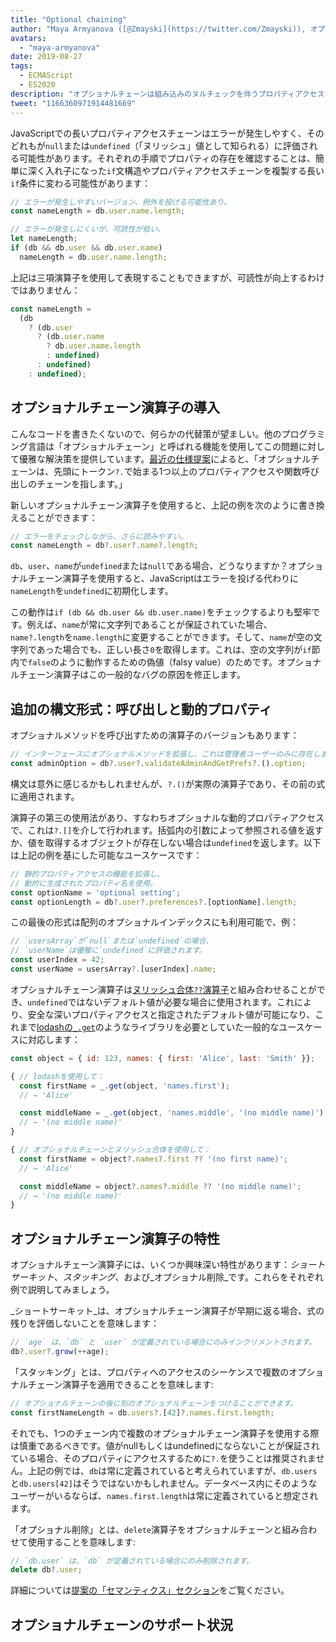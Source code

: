 ```yaml
---
title: "Optional chaining"
author: "Maya Armyanova ([@Zmayski](https://twitter.com/Zmayski)), オプショナルチェーンの突破者"
avatars: 
  - "maya-armyanova"
date: 2019-08-27
tags: 
  - ECMAScript
  - ES2020
description: "オプショナルチェーンは組み込みのヌルチェックを伴うプロパティアクセスを読みやすく簡潔に記述することを可能にします。"
tweet: "1166360971914481669"
---
```

JavaScriptでの長いプロパティアクセスチェーンはエラーが発生しやすく、そのどれもが`null`または`undefined`（「ヌリッシュ」値として知られる）に評価される可能性があります。それぞれの手順でプロパティの存在を確認することは、簡単に深く入れ子になった`if`文構造やプロパティアクセスチェーンを複製する長い`if`条件に変わる可能性があります：

<!--truncate-->
```js
// エラーが発生しやすいバージョン、例外を投げる可能性あり。
const nameLength = db.user.name.length;

// エラーが発生しにくいが、可読性が低い。
let nameLength;
if (db && db.user && db.user.name)
  nameLength = db.user.name.length;
```

上記は三項演算子を使用して表現することもできますが、可読性が向上するわけではありません：

```js
const nameLength =
  (db
    ? (db.user
      ? (db.user.name
        ? db.user.name.length
        : undefined)
      : undefined)
    : undefined);
```

## オプショナルチェーン演算子の導入

こんなコードを書きたくないので、何らかの代替策が望ましい。他のプログラミング言語は「オプショナルチェーン」と呼ばれる機能を使用してこの問題に対して優雅な解決策を提供しています。[最近の仕様提案](https://github.com/tc39/proposal-optional-chaining)によると、「オプショナルチェーンは、先頭にトークン`?.`で始まる1つ以上のプロパティアクセスや関数呼び出しのチェーンを指します。」

新しいオプショナルチェーン演算子を使用すると、上記の例を次のように書き換えることができます：

```js
// エラーをチェックしながら、さらに読みやすい。
const nameLength = db?.user?.name?.length;
```

`db`、`user`、`name`が`undefined`または`null`である場合、どうなりますか？オプショナルチェーン演算子を使用すると、JavaScriptはエラーを投げる代わりに`nameLength`を`undefined`に初期化します。

この動作は`if (db && db.user && db.user.name)`をチェックするよりも堅牢です。例えば、`name`が常に文字列であることが保証されていた場合、`name?.length`を`name.length`に変更することができます。そして、`name`が空の文字列であった場合でも、正しい長さ`0`を取得します。これは、空の文字列が`if`節内で`false`のように動作するための偽値（falsy value）のためです。オプショナルチェーン演算子はこの一般的なバグの原因を修正します。

## 追加の構文形式：呼び出しと動的プロパティ

オプショナルメソッドを呼び出すための演算子のバージョンもあります：

```js
// インターフェースにオプショナルメソッドを拡張し、これは管理者ユーザーのみに存在します。
const adminOption = db?.user?.validateAdminAndGetPrefs?.().option;
```

構文は意外に感じるかもしれませんが、`?.()`が実際の演算子であり、その前の式に適用されます。

演算子の第三の使用法があり、すなわちオプショナルな動的プロパティアクセスで、これは`?.[]`を介して行われます。括弧内の引数によって参照される値を返すか、値を取得するオブジェクトが存在しない場合は`undefined`を返します。以下は上記の例を基にした可能なユースケースです：

```js
// 静的プロパティアクセスの機能を拡張し、
// 動的に生成されたプロパティ名を使用。
const optionName = 'optional setting';
const optionLength = db?.user?.preferences?.[optionName].length;
```

この最後の形式は配列のオプショナルインデックスにも利用可能で、例：

```js
// `usersArray`が`null`または`undefined`の場合、
// `userName`は優雅に`undefined`に評価されます。
const userIndex = 42;
const userName = usersArray?.[userIndex].name;
```

オプショナルチェーン演算子は[ヌリッシュ合体`??`演算子](/features/nullish-coalescing)と組み合わせることができ、`undefined`ではないデフォルト値が必要な場合に使用されます。これにより、安全な深いプロパティアクセスと指定されたデフォルト値が可能になり、これまで[lodashの`_.get`](https://lodash.dev/docs/4.17.15#get)のようなライブラリを必要としていた一般的なユースケースに対応します：

```js
const object = { id: 123, names: { first: 'Alice', last: 'Smith' }};

{ // lodashを使用して：
  const firstName = _.get(object, 'names.first');
  // → 'Alice'

  const middleName = _.get(object, 'names.middle', '(no middle name)');
  // → '(no middle name)'
}

{ // オプショナルチェーンとヌリッシュ合体を使用して：
  const firstName = object?.names?.first ?? '(no first name)';
  // → 'Alice'

  const middleName = object?.names?.middle ?? '(no middle name)';
  // → '(no middle name)'
}
```

## オプショナルチェーン演算子の特性

オプショナルチェーン演算子には、いくつか興味深い特性があります：_ショートサーキット_、_スタッキング_、および_オプショナル削除_です。これらをそれぞれ例で説明してみましょう。

_ショートサーキット_は、オプショナルチェーン演算子が早期に返る場合、式の残りを評価しないことを意味します：

```js
// `age` は、`db` と `user` が定義されている場合にのみインクリメントされます。
db?.user?.grow(++age);
```

「スタッキング」とは、プロパティへのアクセスのシーケンスで複数のオプショナルチェーン演算子を適用できることを意味します:

```js
// オプショナルチェーンの後に別のオプショナルチェーンをつけることができます。
const firstNameLength = db.users?.[42]?.names.first.length;
```

それでも、1つのチェーン内で複数のオプショナルチェーン演算子を使用する際は慎重であるべきです。値がnullもしくはundefinedにならないことが保証されている場合、そのプロパティにアクセスするために`?.`を使うことは推奨されません。上記の例では、`db`は常に定義されていると考えられていますが、`db.users`と`db.users[42]`はそうではないかもしれません。データベース内にそのようなユーザーがいるならば、`names.first.length`は常に定義されていると想定されます。

「オプショナル削除」とは、`delete`演算子をオプショナルチェーンと組み合わせて使用することを意味します:

```js
// `db.user` は、`db` が定義されている場合にのみ削除されます。
delete db?.user;
```

詳細については[提案の「セマンティクス」セクション](https://github.com/tc39/proposal-optional-chaining#semantics)をご覧ください。

## オプショナルチェーンのサポート状況

<feature-support chrome="80 https://bugs.chromium.org/p/v8/issues/detail?id=9553"
                 firefox="74 https://bugzilla.mozilla.org/show_bug.cgi?id=1566143"
                 safari="13.1 https://bugs.webkit.org/show_bug.cgi?id=200199"
                 nodejs="14 https://medium.com/@nodejs/node-js-version-14-available-now-8170d384567e"
                 babel="yes https://babeljs.io/docs/en/babel-plugin-proposal-optional-chaining"></feature-support>
